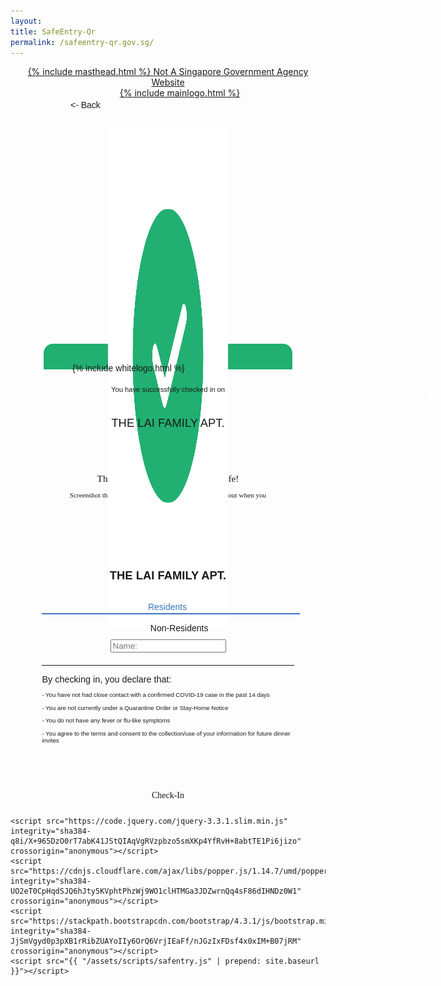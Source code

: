 ```yaml
---
layout: 
title: SafeEntry-Qr
permalink: /safeentry-qr.gov.sg/
---
```

<html lang="en">
<head>
	<title>SafeEntry - National digital check-in system</title>
    <meta content="SafeEntry - National digital check-in system" name="title">
    <meta content="Keep a record of visitors to your business venue and support contact tracing. Register for SafeEntry now and help fight Covid-19 in Singapore." name="description">
    <meta content="width=device-width, initial-scale=1" name="viewport">
    <meta charset="UTF-8">
    <meta name="viewport" content="width=device-width, initial-scale=1, shrink-to-fit=no">
    <meta http-equiv="X-UA-Compatible" content="IE=edge">
    <link rel="stylesheet" href="https://stackpath.bootstrapcdn.com/bootstrap/4.3.1/css/bootstrap.min.css" integrity="sha384-ggOyR0iXCbMQv3Xipma34MD+dH/1fQ784/j6cY/iJTQUOhcWr7x9JvoRxT2MZw1T" crossorigin="anonymous">
    <link rel="preconnect" href="https://fonts.gstatic.com">
    <link href="https://fonts.googleapis.com/css2?family=Poppins:wght@100;200;300;400;500;600;700;800;900&display=swap" rel="stylesheet">
    <link href="https://fonts.googleapis.com/css2?family=Roboto:wght@300;500;700&display=swap" rel="stylesheet">
    <link href="{{ "/assets/css/safeentry/images/apple-touch-icon-1dd8b61974c49869bd4742e4de51c4fe7460e894341abd770b7f5f7720017a44.png" | prepend: site.baseurl }}" rel="apple-touch-icon"/>
    <link href="{{ "/assets/css/safeentry/images/apple-touch-icon-1dd8b61974c49869bd4742e4de51c4fe7460e894341abd770b7f5f7720017a44.png" | prepend: site.baseurl }}" rel="apple-touch-icon-precomposed"/>
    <link href="{{ "/assets/css/safeentry/images/apple-touch-icon-57x57-30ebc8b3c8a5b6aaa9fc11b65a4798ebd710854528d7e90bcf20664b33679523.png" | prepend: site.baseurl }}" rel="apple-touch-icon" size="57x57"/>
    <link href = "{{ "/assets/css/safeentry/images/apple-touch-icon-76x76-93bea73fdfbc9eeca429da8050826b29f3cc94aa1d85a209a008aa0ecfefa8cd.png" | prepend: site.baseurl }}" rel="apple-touch-icon" sizes="76x76"/>
    <link href = "{{ "/assets/css/safeentry/images/apple-touch-icon-120x120-d7bf56c5e7d6473bb5bd28a2bc654581eb2dfd7b81a760b3f1d0ebf866ae276c.png" | prepend: site.baseurl }}" rel="apple-touch-icon" sizes="120x120"/>
    <link href = "{{ "/assets/css/safeentry/images/apple-touch-icon-120x120-d7bf56c5e7d6473bb5bd28a2bc654581eb2dfd7b81a760b3f1d0ebf866ae276c.png" | prepend: site.baseurl }}" rel="apple-touch-icon" sizes="120x120"/>
    <link href = "{{ "/assets/css/safeentry/images/apple-touch-icon-120x120-d7bf56c5e7d6473bb5bd28a2bc654581eb2dfd7b81a760b3f1d0ebf866ae276c.png" | prepend: site.baseurl }}" rel="apple-touch-icon-120x120-precomposed" sizes="120x120"/>
    <link href = "{{ "/assets/css/safeentry/images/apple-touch-icon-152x152-68d5a4e64f9e0fbf78bded8e639fc806d9e1a4569517a76193e8fdd20f86c4dc.png" | prepend: site.baseurl }}" rel="apple-touch-icon" sizes="152x152"/>
    <link href = "{{ "/assets/css/safeentry/images/apple-touch-icon-167x167-b97b67989e6dfab9deb9c9af7c65079fef6e00daef3cbfdc1373b23d6946a7dc.png" | prepend: site.baseurl }}" rel="apple-touch-icon" sizes="167x167"/>
    <link href = "{{ "/assets/css/safeentry/images/apple-touch-icon-1dd8b61974c49869bd4742e4de51c4fe7460e894341abd770b7f5f7720017a44.png" | prepend: site.baseurl }}" rel="apple-touch-icon" sizes="180x180"/>
    <link  href = "{{ "/fav1" | prepend: site.baseurl }}" rel="icon"/>
    <link href = "{{ "/fav2-96x96" | prepend: site.baseurl }}" rel="icon" sizes="96x96"/>
    <link href = "{{ "/fav3" | prepend: site.baseurl }}" rel="icon" sizes="192x192"/>
    <link href = "{{ "/fav4" | prepend: site.baseurl }}" rel="icon" sizes="196x196"/>
    <link rel="shortcut icon" type="image/x-icon" href ="/safeentry/favicon.ico"/> 
    <link rel="apple-touch-icon" sizes="180x180" href="/safeentry/apple-touch-icon.png">
    <link rel="icon" type="image/png" sizes="32x32" href="/safeentry/favicon-32x32.png">
    <link rel="icon" type="image/png" sizes="16x16" href="/safeentry/favicon-16x16.png">
    <link rel="manifest" href="/safeentry/site.webmanifest">
    <link rel="mask-icon" href="/safeentry/safari-pinned-tab.svg" color="#5bbad5">
    <meta name="msapplication-TileColor" content="#da532c">
    <meta name="theme-color" content="#ffffff">
    <link rel="stylesheet" media="all" href="{{ "/assets/safeentry/style.scss" | prepend: site.baseurl }}"/>
</head>
<body id="safe-entry">
    <div class="wrapper">
        <header>
            <div class="container-fluid px-0" id="govsg-masthead">
                <div class="container-lg">
                    <a id="govsg-link" href="">
                        {% include masthead.html %}
                        <span class="ml-2" id="govsg-text">Not A Singapore Government Agency Website</span>
                    </a>
                </div>
            </div>
            <div class="container-fluid px-0" id="navbar-container">
                <div class="navbar navbar-expand-lg container-lg" id="navbar" >
                <p class="contactForm text-secondary" id="back" style="font-family: Poppins, sans-serif; position: absolute; font-size: 0.875rem; margin-left: 10%; margin-top: 2%"><- Back</p>
                    <a class="" style="margin: 0 auto" href="">
                        <div style="padding-left: 38px;">
                            {% include mainlogo.html %}
                        </div>
                    </a>
                </div>
            </div>
        </header>
        <div class="p-0" id="main">
            <div style="margin-top: 10px"></div>
            <div class="shadow landing" style="margin: 0 auto; width: 75%; border: 0px; border-radius: 15px; font-family: Poppins, sans-serif; text-align: center; padding: 30px">
                <div style="position: relative; top: 30%">
                    <img id="location" src="{{"/assets/safeentry/images/location.png" | prepend: site.baseurl }} "/>
                    <p style="font-weight: 400; font-size: 1rem; padding-bottom: 3%">You are visiting</p>
                    <p style="font-weight: 600; font-size: 1.15rem;">THE LAI FAMILY APT.</p>
                </div>
            </div>
            <div class="landing" style="margin-top: 40px"></div>
            <div class="landing" style="font-family: Poppins">
                <div id="check-in" class="shadow-intense" style="margin: 0 auto; width: 45%; text-align: center; border: 0px; border-radius: 30px; padding: 10px 0">
                    Check-In
                </div>
                <div style="margin-top: 20px"></div>
                <div id="check-out" class="shadow-intense" style="margin: 0 auto; width: 45%; text-align: center; border-radius: 30px; padding: 8px 0">
                    Check-Out
                </div>
            </div>
            <div class="safePass" style="margin-top: 5%">
                <img src="/assets/safeentry/images/tick.svg" style="position: absolute; width: 20%; height: 20%; left: 40%; top: 6.5%" class="safePass">
                <div class="safePass" style="margin: 0 auto; width: 75%; font-family: Poppins, sans-serif; border: 0px; border-radius: 15px 15px 0px 0px; padding: 31px 10px 10px 10px; background-color: rgb(33, 176, 113); height: 10%">
                    <div style="margin: 0 auto; width: 75%; position: absolute;">
                        <div style="display: inline-block; position: absolute; left: 5%;">
                            {% include whitelogo.html %}
                        </div>
                        <h3 style="display: inline-block; font-weight: 300; color: white; text-align: left; position: absolute; right: 14.7%; font-size: 1.7rem">Pass</h3>
                    </div>
                </div>
            </div>
            <div class="shadow safePass" style="margin: 0 auto; width: 75%; border: 0px; border-radius: 0px 0px 15px 15px; font-family: Poppins, sans-serif; text-align: center; padding: 15px 30px 20px 30px">
                <div style="position: relative; top: 40%">
                    <p class="text-secondary" style="font-weight: 400; font-size: 0.7rem; padding-bottom: 5%">You have successfully checked in on</p>
                    <p id="dateText" style="font-weight: 600; font-size: 1.06rem;"></p>
                    <p style="font-weight: 500; font-size: 1.15rem;">THE LAI FAMILY APT.</p>
                </div>
            </div>
            <div class="safePass" style="font-family: Poppins; margin-top: 30px; margin-left: auto; margin-right: auto; text-align: center; width: 75%">
                <p style="margin-bottom: 2%; font-size: 0.96rem; font-weight: 500">Thank you for keeping the Lais safe!</p>
                <div style="width: 90%; text-align: center; margin: 0 auto;">
                    <p class="text-secondary" style="font-weight: 400; font-size: 0.7rem">Screenshot this pass for record and don't forget to check out when you leave.</p>
                </div>
            </div>
            <div class="safePass" style="font-family: Poppins; margin-top: 20px">
                 <div id="check-out-2" class="shadow-intense" style="margin: 0 auto; width: 45%; text-align: center; border-radius: 30px; padding: 8px 0">
                    Check-Out
                </div>
            </div>
            <div class="shadow contactForm" style="margin: 0 auto; width: 80%; border: 0px; border-radius: 7px; font-family: Poppins, sans-serif; text-align: center; padding: 30px">
                <div style="position: relative; top: 6%">
                    <p style="font-weight: 600; font-size: 1.15rem; padding-bottom: 3%">THE LAI FAMILY APT.</p>
                    <div id="residentSelection" style="margin: 0 auto;">
                        <div class="formRes" style="margin-right: 7%;">
                            <p id="res" style="margin-left: 7%; margin-bottom: 2px; color: rgb(58, 121, 189);">Residents</p>
                            <hr id="line1" style="width:110%; color: #3A79BD; background-color: #3A79BD; height: 2px; border: none; margin-top: 0;">
                        </div>
                        <div class="formRes" style="margin-left: 7%">
                             <p class="text-secondary" id="nonRes" style="margin-left: 0.5rem; margin-bottom: 2px;">Non-Residents</p>
                            <hr id="line2" style="width:110%; color: #3A79BD; background-color: #3A79BD; height: 2px; border: none; margin-top: 0; display: none">
                        </div>
                    </div>
                    <div style="margin-top: 10px"></div>
                    <form id="formInput">
                        <input id="name" type="text" class="inputfield" placeholder="Name:" onfocus="this.placeholder = ''" onblur="this.placeholder='Name:'">
                        <p id="alertName" style="color: red; display: none; text-align: left; font-size: 0.67rem">* Please provide the requested information</p>
                        <div style="margin-top: 20px"></div>
                    </form>
                    <hr>
                    <div style="text-align: left" id="info">
                        <p style="font-weight: 500; font-size: 0.9rem; margin-bottom: 0.7rem">By checking in, you declare that: </p>
                        <p style="font-weight: 500; font-size: 0.6rem">- You have not had close contact with a confirmed COVID-19 case in the past 14 days</p>
                        <p style="font-weight: 500; font-size: 0.6rem">- You are not currently under a Quarantine Order or Stay-Home Notice</p>
                        <p style="font-weight: 500; font-size: 0.6rem">- You do not have any fever or flu-like symptoms</p>
                        <p style="font-weight: 500; font-size: 0.6rem">- You agree to the terms and consent to the collection/use of your information for future dinner invites</p>
                    </div>
                </div> 
            </div>
            <div class="contactForm form" style="font-family: Poppins; margin-top: 25px">
                <div id="check-in-2" class="shadow-intense" style="margin: 0 auto; width: 45%; text-align: center; border: 0px; border-radius: 30px; padding: 10px 0">
                    Check-In
                </div>
            </div>
        </div>
    </div>

    <script src="https://code.jquery.com/jquery-3.3.1.slim.min.js" integrity="sha384-q8i/X+965DzO0rT7abK41JStQIAqVgRVzpbzo5smXKp4YfRvH+8abtTE1Pi6jizo" crossorigin="anonymous"></script>
    <script src="https://cdnjs.cloudflare.com/ajax/libs/popper.js/1.14.7/umd/popper.min.js" integrity="sha384-UO2eT0CpHqdSJQ6hJty5KVphtPhzWj9WO1clHTMGa3JDZwrnQq4sF86dIHNDz0W1" crossorigin="anonymous"></script>
    <script src="https://stackpath.bootstrapcdn.com/bootstrap/4.3.1/js/bootstrap.min.js" integrity="sha384-JjSmVgyd0p3pXB1rRibZUAYoIIy6OrQ6VrjIEaFf/nJGzIxFDsf4x0xIM+B07jRM" crossorigin="anonymous"></script>
    <script src="{{ "/assets/scripts/safentry.js" | prepend: site.baseurl }}"></script>
</body>
</html>